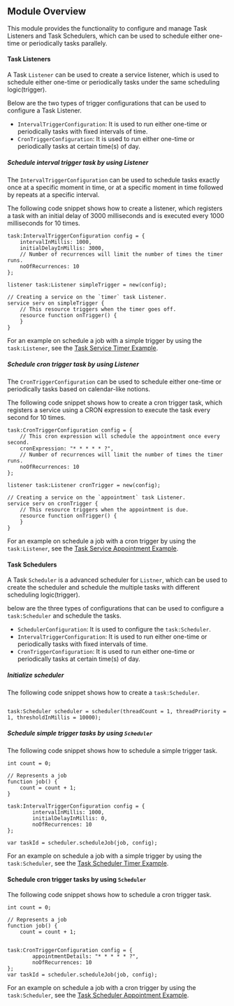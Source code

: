 ## Module Overview

This module provides the functionality to configure and manage Task Listeners and Task Schedulers, which can be used to schedule either one-time or periodically tasks parallely.

#### Task Listeners

A Task `Listener` can be used to create a service listener, which is used to schedule either one-time or periodically tasks under the same scheduling logic(trigger).

Below are the two types of trigger configurations that can be used to configure a Task Listener.

- `IntervalTriggerConfiguration`: It is used to run either one-time or periodically tasks with fixed intervals of time.
- `CronTriggerConfiguration`: It is used to run either one-time or periodically tasks at certain time(s) of day.

##### Schedule interval trigger task by using Listener

The `IntervalTriggerConfiguration` can be used to schedule tasks exactly once at a specific moment in time, or at a specific moment in time followed by repeats at a specific interval.

The following code snippet shows how to create a listener, which registers a task with an initial delay of 3000 milliseconds and is executed every 1000 milliseconds for 10 times.

```ballerina
task:IntervalTriggerConfiguration config = {
    intervalInMillis: 1000,
    initialDelayInMillis: 3000,
    // Number of recurrences will limit the number of times the timer runs.
    noOfRecurrences: 10
};

listener task:Listener simpleTrigger = new(config);

// Creating a service on the `timer` task Listener.
service serv on simpleTrigger {
    // This resource triggers when the timer goes off.
    resource function onTrigger() {
    }
}
```

For an example on schedule a job with a simple trigger by using the `task:Listener`, see the [Task Service Timer Example](https://ballerina.io/swan-lake/learn/by-example/task-service-timer.html).

##### Schedule cron trigger task by using Listener

The `CronTriggerConfiguration` can be used to schedule either one-time or periodically tasks based on calendar-like notions.
  
The following code snippet shows how to create a cron trigger task, which registers a service using a CRON expression to execute the task every second for 10 times.

```ballerina
task:CronTriggerConfiguration config = {
    // This cron expression will schedule the appointment once every second.
    cronExpression: "* * * * * ?",
    // Number of recurrences will limit the number of times the timer runs.
    noOfRecurrences: 10
};

listener task:Listener cronTrigger = new(config);

// Creating a service on the `appointment` task Listener.
service serv on cronTrigger {
    // This resource triggers when the appointment is due.
    resource function onTrigger() {
    }
}
```

For an example on schedule a job with a cron trigger by using the `task:Listener`, see the [Task Service Appointment Example](https://ballerina.io/swan-lake/learn/by-example/task-service-appointment.html).

#### Task Schedulers

A Task `Scheduler` is a advanced scheduler for `Listner`, which can be used to create the scheduler and schedule the multiple tasks with different scheduling logic(trigger). 

below are the three types of configurations that can be used to configure a `task:Scheduler` and schedule the tasks.

- `SchedulerConfiguration`: It is used to configure the `task:Scheduler`.
- `IntervalTriggerConfiguration`: It is used to run either one-time or periodically tasks with fixed intervals of time.
- `CronTriggerConfiguration`: It is used to run either one-time or periodically tasks at certain time(s) of day.

##### Initialize scheduler

The following code snippet shows how to create a `task:Scheduler`.

```ballerina

task:Scheduler scheduler = scheduler(threadCount = 1, threadPriority = 1, thresholdInMillis = 10000);
```

##### Schedule simple trigger tasks by using `Scheduler`

The following code snippet shows how to schedule a simple trigger task.

```ballerina
int count = 0;

// Represents a job
function job() {
    count = count + 1;
}

task:IntervalTriggerConfiguration config = {
        intervalInMillis: 1000,
        initialDelayInMillis: 0,
        noOfRecurrences: 10
};

var taskId = scheduler.scheduleJob(job, config);
```

For an example on schedule a job with a simple trigger by using the `task:Scheduler`, see the [Task Scheduler Timer Example](https://ballerina.io/swan-lake/learn/by-example/task-scheduler-timer.html).

#### Schedule cron trigger tasks by using `Scheduler`

The following code snippet shows how to schedule a cron trigger task.

```ballerina
int count = 0;

// Represents a job
function job() {
    count = count + 1;


task:CronTriggerConfiguration config = {
        appointmentDetails: "* * * * * ?",
        noOfRecurrences: 10
};
var taskId = scheduler.scheduleJob(job, config);
```

For an example on schedule a job with a cron trigger by using the `task:Scheduler`, see the [Task Scheduler Appointment Example](https://ballerina.io/swan-lake/learn/by-example/task-scheduler-appointment.html).

